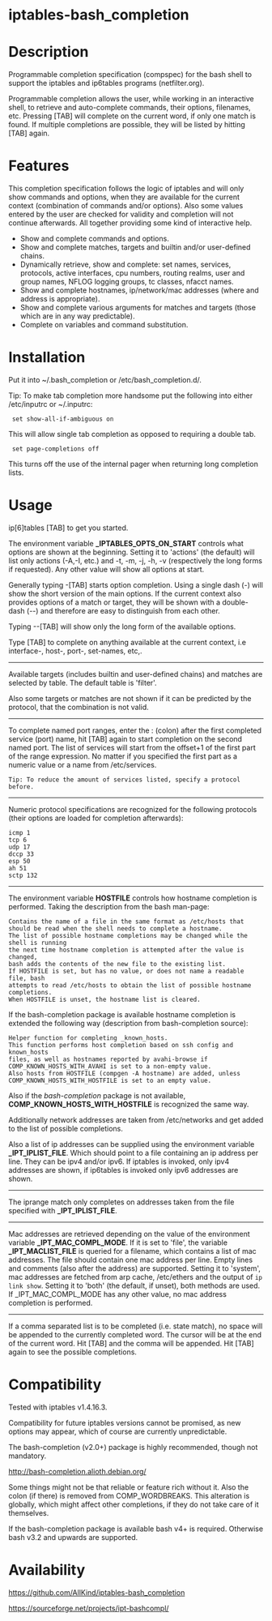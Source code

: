iptables-bash_completion
========================


Description
===========

Programmable completion specification (compspec) for the bash shell
to support the iptables and ip6tables programs (netfilter.org).


Programmable completion allows the user, while working in an interactive shell,
to retrieve and auto-complete commands, their options, filenames, etc.
Pressing [TAB] will complete on the current word, if only one match is found.
If multiple completions are possible, they will be listed by hitting [TAB] again.


Features
========

This completion specification follows the logic of iptables and will only show commands and options, 
when they are available for the current context (combination of commands and/or options).
Also some values entered by the user are checked for validity and completion will not continue afterwards.
All together providing some kind of interactive help.

- Show and complete commands and options.
- Show and complete matches, targets and builtin and/or user-defined chains.
- Dynamically retrieve, show and complete:
	set names, services, protocols, active interfaces, cpu numbers, routing realms,
	user and group names, NFLOG logging groups, tc classes, nfacct names.
- Show and complete hostnames, ip/network/mac addresses (where and address is appropriate).
- Show and complete various arguments for matches and targets (those which are in any way predictable).
- Complete on variables and command substitution.


Installation
============

Put it into ~/.bash_completion or /etc/bash_completion.d/.

Tip: To make tab completion more handsome put the following into either /etc/inputrc or ~/.inputrc:

     set show-all-if-ambiguous on

This will allow single tab completion as opposed to requiring a double tab.

     set page-completions off

This turns off the use of the internal pager when returning long completion lists.


Usage
=====

ip[6]tables [TAB] to get you started.

The environment variable **_IPTABLES_OPTS_ON_START** controls
what options are shown at the beginning.
Setting it to 'actions' (the default) will list only actions (-A,-I, etc.)
and -t, -m, -j, -h, -v (respectively the long forms if requested).
Any other value will show all options at start.

Generally typing -[TAB]  starts option completion.
Using a single dash (-) will show the short version of the main options.
If the current context also provides options of a match or target,
they will be shown with a double-dash (--) and therefore are easy
to distinguish from each other.

Typing --[TAB] will show only the long form of the available options.

Type [TAB] to complete on anything available at the current context,
i.e interface-, host-, port-, set-names, etc,.

---

Available targets (includes builtin and user-defined chains) and matches are selected by table.
The default table is 'filter'.

Also some targets or matches are not shown if it can be predicted by the protocol,
that the combination is not valid.

---

To complete named port ranges, enter the : (colon) after the first completed service (port) name,
hit [TAB] again to start completion on the second named port.
The list of services will start from the offset+1 of the first part of the range expression.
No matter if you specified the first part as a numeric value or a name from /etc/services.

	Tip: To reduce the amount of services listed, specify a protocol before.

---

Numeric protocol specifications are recognized for the following protocols
(their options are loaded for completion afterwards):

	icmp 1
	tcp 6
	udp 17
	dccp 33
	esp 50
	ah 51
	sctp 132


---

The environment variable **HOSTFILE** controls how hostname completion is performed.
Taking the description from the bash man-page:

	Contains the name of a file in the same format as /etc/hosts that 
	should be read when the shell needs to complete a hostname.
	The list of possible hostname completions may be changed while the shell is running
	the next time hostname completion is attempted after the value is changed,
	bash adds the contents of the new file to the existing list.
	If HOSTFILE is set, but has no value, or does not name a readable file, bash
	attempts to read /etc/hosts to obtain the list of possible hostname completions.
	When HOSTFILE is unset, the hostname list is cleared.


If the bash-completion package is available hostname completion is extended
the following way (description from bash-completion source):

	Helper function for completing _known_hosts.
	This function performs host completion based on ssh config and known_hosts
	files, as well as hostnames reported by avahi-browse if
	COMP_KNOWN_HOSTS_WITH_AVAHI is set to a non-empty value.
	Also hosts from HOSTFILE (compgen -A hostname) are added, unless
	COMP_KNOWN_HOSTS_WITH_HOSTFILE is set to an empty value.


Also if the  *bash-completion* package is not available, **COMP_KNOWN_HOSTS_WITH_HOSTFILE**
is recognized the same way.

Additionally network addresses are taken from /etc/networks
and get added to the list of possible completions.

Also a list of ip addresses can be supplied using the
environment variable **_IPT_IPLIST_FILE**. Which should point to a file containing
an ip address per line. They can be ipv4 and/or ipv6. If iptables is invoked,
only ipv4 addresses are shown, if ip6tables is invoked only ipv6 addresses are shown.

---

The iprange match only completes on addresses taken from the file specified with **_IPT_IPLIST_FILE**.

---

Mac addresses are retrieved depending on the value of the environment variable **_IPT_MAC_COMPL_MODE**.
If it is set to 'file', the variable **_IPT_MACLIST_FILE** is queried for a filename,
which contains a list of mac addresses.
The file should contain one mac address per line.
Empty lines and comments (also after the address) are supported.
Setting it to 'system', mac addresses are fetched from arp cache,
/etc/ethers and the output of `ip link show`.
Setting it to 'both' (the default, if unset), both methods are used.
If _IPT_MAC_COMPL_MODE has any other value, no mac address completion is performed.

---

If a comma separated list is to be completed (i.e. state match),
no space will be appended to the currently completed word.
The cursor will be at the end of the current word.
Hit [TAB] and the comma will be appended.
Hit [TAB] again to see the possible completions.


Compatibility
=============

Tested with iptables v1.4.16.3.

Compatibility for future iptables versions cannot be promised, as new options may appear, 
which of course are currently unpredictable.

The bash-completion (v2.0+) package is highly recommended, though not mandatory.

http://bash-completion.alioth.debian.org/

Some things might not be that reliable or feature rich without it.
Also the colon (if there) is removed from COMP_WORDBREAKS.
This alteration is globally, which might affect other completions,
if they do not take care of it themselves.

If the bash-completion package is available bash v4+ is required.
Otherwise bash v3.2 and upwards are supported.


Availability
============

https://github.com/AllKind/iptables-bash_completion

https://sourceforge.net/projects/ipt-bashcompl/
